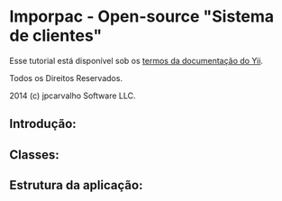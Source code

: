 Imporpac - Open-source "Sistema de clientes"
============================
Esse tutorial está disponível sob os [termos da documentação do Yii](http://www.yiiframework.com/doc/terms/).

Todos os Direitos Reservados.

2014 (c) jpcarvalho Software LLC.


Introdução:
----------

Classes:
----------------

Estrutura da aplicação:
--------------------------